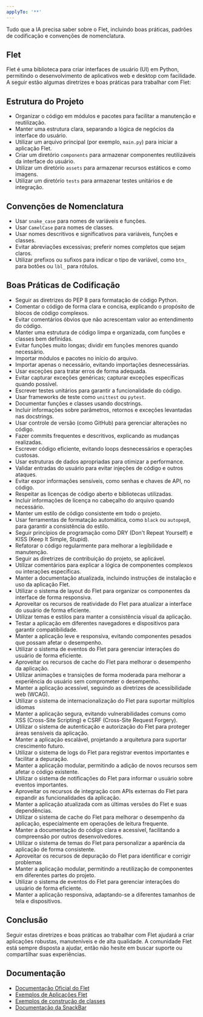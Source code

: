 ```yaml
---
applyTo: '**'
---
```

Tudo que a IA precisa saber sobre o Flet, incluindo boas práticas, padrões de codificação e convenções de nomenclatura.

## Flet
Flet é uma biblioteca para criar interfaces de usuário (UI) em Python, permitindo o desenvolvimento de aplicativos web e desktop com facilidade. A seguir estão algumas diretrizes e boas práticas para trabalhar com Flet:

## Estrutura do Projeto
- Organizar o código em módulos e pacotes para facilitar a manutenção e reutilização.
- Manter uma estrutura clara, separando a lógica de negócios da interface do usuário.
- Utilizar um arquivo principal (por exemplo, `main.py`) para iniciar a aplicação Flet.
- Criar um diretório `components` para armazenar componentes reutilizáveis da interface do usuário.
- Utilizar um diretório `assets` para armazenar recursos estáticos e como imagens.
- Utilizar um diretório `tests` para armazenar testes unitários e de integração.

## Convenções de Nomenclatura
- Usar `snake_case` para nomes de variáveis e funções.
- Usar `CamelCase` para nomes de classes.   
- Usar nomes descritivos e significativos para variáveis, funções e classes.
- Evitar abreviações excessivas; preferir nomes completos que sejam claros.
- Utilizar prefixos ou sufixos para indicar o tipo de variável, como `btn_` para botões ou `lbl_` para rótulos.

## Boas Práticas de Codificação
- Seguir as diretrizes do PEP 8 para formatação de código Python.
- Comentar o código de forma clara e concisa, explicando o propósito de blocos de código complexos.
- Evitar comentários óbvios que não acrescentam valor ao entendimento do código.
- Manter uma estrutura de código limpa e organizada, com funções e classes bem definidas.
- Evitar funções muito longas; dividir em funções menores quando necessário.
- Importar módulos e pacotes no início do arquivo.
- Importar apenas o necessário, evitando importações desnecessárias.
- Usar exceções para tratar erros de forma adequada.
- Evitar capturar exceções genéricas; capturar exceções específicas quando possível.
- Escrever testes unitários para garantir a funcionalidade do código.
- Usar frameworks de teste como `unittest` ou `pytest`.
- Documentar funções e classes usando docstrings.
- Incluir informações sobre parâmetros, retornos e exceções levantadas nas docstrings.
- Usar controle de versão (como GitHub) para gerenciar alterações no código.
- Fazer commits frequentes e descritivos, explicando as mudanças realizadas.
- Escrever código eficiente, evitando loops desnecessários e operações custosas.
- Usar estruturas de dados apropriadas para otimizar a performance.
- Validar entradas do usuário para evitar injeções de código e outros ataques.
- Evitar expor informações sensíveis, como senhas e chaves de API, no código.
- Respeitar as licenças de código aberto e bibliotecas utilizadas.
- Incluir informações de licença no cabeçalho do arquivo quando necessário.
- Manter um estilo de código consistente em todo o projeto.
- Usar ferramentas de formatação automática, como `black` ou `autopep8`, para garantir a consistência do estilo.
- Seguir princípios de programação como DRY (Don't Repeat Yourself) e KISS (Keep It Simple, Stupid).
- Refatorar o código regularmente para melhorar a legibilidade e manutenção.
- Seguir as diretrizes de contribuição do projeto, se aplicável.
- Utilizar comentários para explicar a lógica de componentes complexos ou interações específicas.
- Manter a documentação atualizada, incluindo instruções de instalação e uso da aplicação Flet.
- Utilizar o sistema de layout do Flet para organizar os componentes da interface de forma responsiva.
- Aproveitar os recursos de reatividade do Flet para atualizar a interface do usuário de forma eficiente.
- Utilizar temas e estilos para manter a consistência visual da aplicação.
- Testar a aplicação em diferentes navegadores e dispositivos para garantir compatibilidade.
- Manter a aplicação leve e responsiva, evitando componentes pesados que possam afetar o desempenho.
- Utilizar o sistema de eventos do Flet para gerenciar interações do usuário de forma eficiente.
- Aproveitar os recursos de cache do Flet para melhorar o desempenho da aplicação.
- Utilizar animações e transições de forma moderada para melhorar a experiência do usuário sem comprometer o desempenho.
- Manter a aplicação acessível, seguindo as diretrizes de acessibilidade web (WCAG).
- Utilizar o sistema de internacionalização do Flet para suportar múltiplos idiomas
- Manter a aplicação segura, evitando vulnerabilidades comuns como XSS (Cross-Site Scripting) e CSRF (Cross-Site Request Forgery).
- Utilizar o sistema de autenticação e autorização do Flet para proteger áreas sensíveis da aplicação.
- Manter a aplicação escalável, projetando a arquitetura para suportar crescimento futuro.
- Utilizar o sistema de logs do Flet para registrar eventos importantes e facilitar a depuração.
- Manter a aplicação modular, permitindo a adição de novos recursos sem afetar o código existente.
- Utilizar o sistema de notificações do Flet para informar o usuário sobre eventos importantes.
- Aproveitar os recursos de integração com APIs externas do Flet para expandir as funcionalidades da aplicação.
- Manter a aplicação atualizada com as últimas versões do Flet e suas dependências.
- Utilizar o sistema de cache do Flet para melhorar o desempenho da aplicação, especialmente em operações de leitura frequente.
- Manter a documentação do código clara e acessível, facilitando a compreensão por outros desenvolvedores.
- Utilizar o sistema de temas do Flet para personalizar a aparência da aplicação de forma consistente.
- Aproveitar os recursos de depuração do Flet para identificar e corrigir problemas
- Manter a aplicação modular, permitindo a reutilização de componentes em diferentes partes do projeto.
- Utilizar o sistema de eventos do Flet para gerenciar interações do usuário de forma eficiente.
- Manter a aplicação responsiva, adaptando-se a diferentes tamanhos de tela e dispositivos.

## Conclusão
Seguir estas diretrizes e boas práticas ao trabalhar com Flet ajudará a criar aplicações robustas, manuteníveis e de alta qualidade. A comunidade Flet está sempre disposta a ajudar, então não hesite em buscar suporte ou compartilhar suas experiências.

## Documentação
- [Documentação Oficial do Flet](https://flet.dev/docs/)
- [Exemplos de Aplicações Flet](https://flet.dev/docs/examples/)
- [Exemplos de construção de classes](https://flet.dev/docs/getting-started/custom-controls)
- [Documentação da SnackBar](https://flet.dev/docs/controls/snackbar/)






